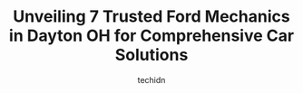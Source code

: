 ---
layout: ampstory
image: https://images.unsplash.com/photo-1626302592106-ad36b003cb39?ixlib=rb-4.0.3&ixid=MnwxMjA3fDB8MHxwaG90by1wYWdlfHx8fGVufDB8fHx8&auto=format&fit=crop&w=640&h=853&q=80
author: techidn
featured: false
description: For top-quality automotive repairs and maintenance, visit the 7 best Ford Mechanic in Dayton OH, USA. Their reputation for excellence and their dedication to customer satisfaction make them 
title: Unveiling 7 Trusted Ford Mechanics in Dayton OH for Comprehensive Car Solutions
cover:
   title: Unveiling 7 Trusted Ford Mechanics in Dayton OH for Comprehensive Car Solutions
   subtitle: Rickpate
   background: https://images.unsplash.com/photo-1626302592106-ad36b003cb39?ixlib=rb-4.0.3&ixid=MnwxMjA3fDB8MHxwaG90by1wYWdlfHx8fGVufDB8fHx8&auto=format&fit=crop&w=640&h=853&q=80

pages: 
 - layout: thirds
   top: <h1>#1 Webers Automotive Service</h1>
   bottom: "<p>We were driving home to Missouri and before we got to Dayton, a noise started from the rearend. spent the night and called Webers in the morning and explained that we we</p>"
   background: https://www.knot35.com/toplist/wp-content/uploads/2023/06/best-ford-mechanic-1-in-dayton-oh-1685838354.jpeg
   backgroundblur: true
 - layout: thirds
   top: <h1>#2 Roys Automotive</h1>
   bottom: "<p>400 Woodman Dr, Dayton, OH 45431, United States</p>"
   background: https://www.knot35.com/toplist/wp-content/uploads/2023/06/best-ford-mechanic-2-in-dayton-oh-1685838354.png
   cta:
      link: https://www.knot35.com/toplist/unveiling-7-trusted-ford-mechanics-in-dayton-oh-for-comprehensive-car-solutions/
      text: Unveiling 7 Trusted Ford Mechanics in Dayton OH for Comprehensive Car Solutions
 - layout: thirds
   top: <h1>#3 Champion Auto-Truck-Fleet Service</h1>
   bottom: "<p>1524 Milburn Ave, Dayton, OH 45404, United States</p>"
   background: https://www.knot35.com/toplist/wp-content/uploads/2023/06/best-ford-mechanic-3-in-dayton-oh-1685838355.jpeg
   cta:
      link: https://www.knot35.com/toplist/unveiling-7-trusted-ford-mechanics-in-dayton-oh-for-comprehensive-car-solutions/
      text: Unveiling 7 Trusted Ford Mechanics in Dayton OH for Comprehensive Car Solutions
 - layout: thirds
   top: <h1>#4 MAIN TIRE AND AUTO</h1>
   bottom: "<p>934 N Main St, Dayton, OH 45405, United States</p>"
   background: https://images.unsplash.com/photo-1597773150796-e5c14ebecbf5?ixlib=rb-4.0.3&ixid=MnwxMjA3fDB8MHxwaG90by1wYWdlfHx8fGVufDB8fHx8&auto=format&fit=crop&w=640&h=853&q=80
   cta:
      link: https://www.knot35.com/toplist/unveiling-7-trusted-ford-mechanics-in-dayton-oh-for-comprehensive-car-solutions/
      text: Unveiling 7 Trusted Ford Mechanics in Dayton OH for Comprehensive Car Solutions
 - layout: thirds
   top: <h1>#5 Smiths Auto Repair</h1>
   bottom: "<p>2206 Needmore Rd, Dayton, OH 45414, United States</p>"
   background: https://images.unsplash.com/photo-1552083974-186346191183?ixlib=rb-4.0.3&ixid=MnwxMjA3fDB8MHxwaG90by1wYWdlfHx8fGVufDB8fHx8&auto=format&fit=crop&w=640&h=853&q=80
   cta:
      link: https://www.knot35.com/toplist/unveiling-7-trusted-ford-mechanics-in-dayton-oh-for-comprehensive-car-solutions/
      text: Unveiling 7 Trusted Ford Mechanics in Dayton OH for Comprehensive Car Solutions
 - layout: thirds
   top: <h1>#6 DJ Auto Repair</h1>
   bottom: "<p>1901 N Main St, Dayton, OH 45405, United States</p>"
   background: https://images.unsplash.com/photo-1599422314077-f4dfdaa4cd09?ixlib=rb-4.0.3&ixid=MnwxMjA3fDB8MHxwaG90by1wYWdlfHx8fGVufDB8fHx8&auto=format&fit=crop&w=640&h=853&q=80
   cta:
      link: https://www.knot35.com/toplist/unveiling-7-trusted-ford-mechanics-in-dayton-oh-for-comprehensive-car-solutions/
      text: Unveiling 7 Trusted Ford Mechanics in Dayton OH for Comprehensive Car Solutions
 - layout: thirds
   top: <h1>#7 Ludlow Automotive</h1>
   bottom: "<p>3341 N Dixie Dr, Dayton, OH 45414, United States</p>"
   background: https://images.unsplash.com/photo-1574169208507-84376144848b?ixlib=rb-4.0.3&ixid=MnwxMjA3fDB8MHxwaG90by1wYWdlfHx8fGVufDB8fHx8&auto=format&fit=crop&w=640&h=853&q=80
   cta:
      link: https://www.knot35.com/toplist/unveiling-7-trusted-ford-mechanics-in-dayton-oh-for-comprehensive-car-solutions/
      text: Unveiling 7 Trusted Ford Mechanics in Dayton OH for Comprehensive Car Solutions
 - layout: thirds
   middle: Continue reading...
   background: https://images.unsplash.com/photo-1522441815192-d9f04eb0615c?ixlib=rb-4.0.3&ixid=MnwxMjA3fDB8MHxwaG90by1wYWdlfHx8fGVufDB8fHx8&auto=format&fit=crop&w=640&h=853&q=80
   cta:
      link: https://www.knot35.com/toplist/unveiling-7-trusted-ford-mechanics-in-dayton-oh-for-comprehensive-car-solutions/
      text: Unveiling 7 Trusted Ford Mechanics in Dayton OH for Comprehensive Car Solutions
      
---